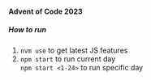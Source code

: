 #### Advent of Code 2023

##### How to run
1. `nvm use` to get latest JS features
2. `npm start` to run current day <br>
`npm start <1-24>` to run specific day

